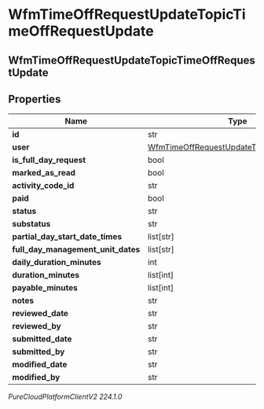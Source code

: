 # WfmTimeOffRequestUpdateTopicTimeOffRequestUpdate

## WfmTimeOffRequestUpdateTopicTimeOffRequestUpdate

## Properties

|Name | Type | Description | Notes|
|------------ | ------------- | ------------- | -------------|
| **id** | str |  | [optional] |
| **user** | [WfmTimeOffRequestUpdateTopicUserReference](WfmTimeOffRequestUpdateTopicUserReference) |  | [optional] |
| **is_full_day_request** | bool |  | [optional] |
| **marked_as_read** | bool |  | [optional] |
| **activity_code_id** | str |  | [optional] |
| **paid** | bool |  | [optional] |
| **status** | str |  | [optional] |
| **substatus** | str |  | [optional] |
| **partial_day_start_date_times** | list[str] |  | [optional] |
| **full_day_management_unit_dates** | list[str] |  | [optional] |
| **daily_duration_minutes** | int |  | [optional] |
| **duration_minutes** | list[int] |  | [optional] |
| **payable_minutes** | list[int] |  | [optional] |
| **notes** | str |  | [optional] |
| **reviewed_date** | str |  | [optional] |
| **reviewed_by** | str |  | [optional] |
| **submitted_date** | str |  | [optional] |
| **submitted_by** | str |  | [optional] |
| **modified_date** | str |  | [optional] |
| **modified_by** | str |  | [optional] |



_PureCloudPlatformClientV2 224.1.0_
